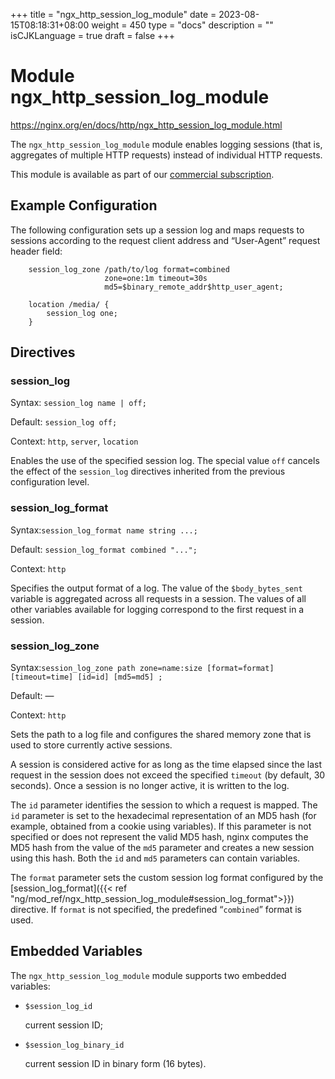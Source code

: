 +++
title = "ngx_http_session_log_module"
date = 2023-08-15T08:18:31+08:00
weight = 450
type = "docs"
description = ""
isCJKLanguage = true
draft = false
+++

# Module ngx_http_session_log_module

https://nginx.org/en/docs/http/ngx_http_session_log_module.html



The `ngx_http_session_log_module` module enables logging sessions (that is, aggregates of multiple HTTP requests) instead of individual HTTP requests.



This module is available as part of our [commercial subscription](http://nginx.com/products/).





## Example Configuration

The following configuration sets up a session log and maps requests to sessions according to the request client address and “User-Agent” request header field:

```
    session_log_zone /path/to/log format=combined
                     zone=one:1m timeout=30s
                     md5=$binary_remote_addr$http_user_agent;

    location /media/ {
        session_log one;
    }
```





## Directives



### session_log

  Syntax:  `session_log name | off;`

  Default: `session_log off;`

  Context: `http`, `server`, `location`


Enables the use of the specified session log. The special value `off` cancels the effect of the `session_log` directives inherited from the previous configuration level.



### session_log_format

  Syntax:`session_log_format name string ...;`

  Default: `session_log_format combined "...";`

  Context: `http`


Specifies the output format of a log. The value of the `$body_bytes_sent` variable is aggregated across all requests in a session. The values of all other variables available for logging correspond to the first request in a session.



### session_log_zone

  Syntax:`session_log_zone path zone=name:size [format=format] [timeout=time] [id=id] [md5=md5] ;`

  Default: —

  Context: `http`


Sets the path to a log file and configures the shared memory zone that is used to store currently active sessions.

A session is considered active for as long as the time elapsed since the last request in the session does not exceed the specified `timeout` (by default, 30 seconds). Once a session is no longer active, it is written to the log.

The `id` parameter identifies the session to which a request is mapped. The `id` parameter is set to the hexadecimal representation of an MD5 hash (for example, obtained from a cookie using variables). If this parameter is not specified or does not represent the valid MD5 hash, nginx computes the MD5 hash from the value of the `md5` parameter and creates a new session using this hash. Both the `id` and `md5` parameters can contain variables.

The `format` parameter sets the custom session log format configured by the [session_log_format]({{< ref "ng/mod_ref/ngx_http_session_log_module#session_log_format">}}) directive. If `format` is not specified, the predefined “`combined`” format is used.



## Embedded Variables

The `ngx_http_session_log_module` module supports two embedded variables:

- `$session_log_id`

  current session ID;

- `$session_log_binary_id`

  current session ID in binary form (16 bytes).